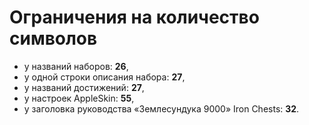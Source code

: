 # Ограничения на количество символов

* у названий наборов: **26**,
* у одной строки описания набора: **27**,
* у названий достижений: **27**,
* у настроек AppleSkin: **55**,
* у заголовка руководства «Землесундука 9000» Iron Chests: **32**.
